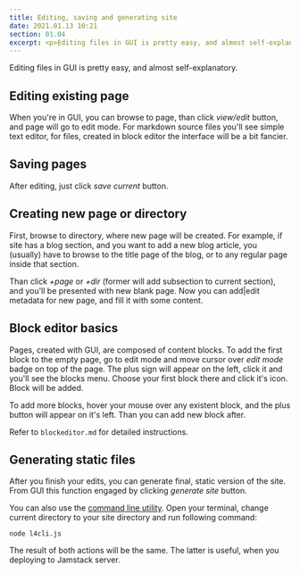 ```yaml
---
title: Editing, saving and generating site
date: 2021.01.13 10:21
section: 01.04
excerpt: <p>Editing files in GUI is pretty easy, and almost self-explanatory.</p>
---
```

Editing files in GUI is pretty easy, and almost self-explanatory. 
<!--cut-->

Editing existing page
---------------------
When you're in GUI, you can browse to page, than click *view/edit* button, and page will go to edit mode. For markdown source files you'll see simple text editor, for files, created in block editor the interface will be a bit fancier.

Saving pages
------------
After editing, just click *save current* button. 

Creating new page or directory
-------------------------------
First, browse to directory, where new page will be created. For example, if site has a blog section, and you want to add a new blog article, you (usually) have to browse to the title page of the blog, or to any regular page inside that section.

Than click *+page* or *+dir* (former will add subsection to current section), and you'll be presented with new blank page. Now you can add|edit metadata for new page, and fill it with some content.

Block editor basics
-------------------
Pages, created with GUI, are composed of content blocks. To add the first block to the empty page, go to edit mode and move cursor over *edit mode* badge on top of the page. The plus sign will appear on the left, click it and you'll see the blocks menu. Choose your first block there and click it's icon. Block will be added.

To add more blocks, hover your mouse over any existent block, and the plus button will appear on it's left. Than you can add new block after.

Refer to `blockeditor.md` for detailed instructions.

Generating static files
-----------------------
After you finish your edits, you can generate final, static version of the site. From GUI this function engaged by clicking *generate site* button. 

You can also use the [command line utility](cli.md). Open your terminal, change current directory to your site directory and run following command:

    node l4cli.js

The result of both actions will be the same. The latter is useful, when you deploying to Jamstack server.